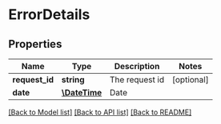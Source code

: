 # ErrorDetails

## Properties
Name | Type | Description | Notes
------------ | ------------- | ------------- | -------------
**request_id** | **string** | The request id | [optional] 
**date** | [**\DateTime**](\DateTime.md) | Date | 

[[Back to Model list]](../../README.md#documentation-for-models) [[Back to API list]](../../README.md#documentation-for-api-endpoints) [[Back to README]](../../README.md)


